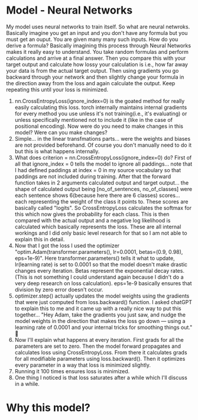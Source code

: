 # Model - Neural Networks
My model uses neural networks to train itself. So what are neural netwroks. Basically imagine you get an input and you don't have any formula but you must get an ouput. You are given many many such inputs. How do you derive a formula? Basically imagining this process through Neural Networks makes it really easy to understand. You take random formulas and perform calculations and arrive at a final answer. Then you compare this with your target output and calculate how lossy your calculation is i.e., how far away your data is from the actual target output. Then using gradients you go backward through your network and then slightly change your formula in the direction away from the loss and again calculate the output. Keep repeating this until your loss is minimized.
1. nn.CrossEntropyLoss(ignore_index=0) is the goated method for really easily calculating this loss. torch internally maintains internal gradients for every method you use unless it's not training(i.e., it's evaluating) or unless specifically mentioned not to include it (like in the case of positional encoding). Now were do you need to make changes in this model? Were can you make changes?
2. Simple... in the linear transfmations parts... were the weights and biases are not provided beforehand. Of course you don't manually need to do it but this is what happens internally.
3. What does criterion = nn.CrossEntropyLoss(ignore_index=0) do? First of all that ignore_index = 0 tells the model to ignore all paddings... note that I had defined paddings at index = 0 in my source vocabulary so that paddings are not included during training. After that the forward function takes in 2 arguments calculated output and target output... the shape of calculated output being [no_of_sentences, no_of_classes] were each sentence shows 6(because here there are 6 classes) scores... each representing the weight of the class it points to. These scores are basically called "logits". So CrossEntropyLoss calculates the softmax for this which now gives the probability for each class. This is then compared with the actual output and a negative log likelihood is calculated which basically represents the loss. These are all internal workings and I did only basic level research for that so I am not able to explain this in detail.
4. Now that I got the loss I used the optimizer "optim.Adam(transformer.parameters(), lr=0.0001, betas=(0.9, 0.98), eps=1e-9)". Here transformer.parameters() tells it what to update, lr(learning rate) is set to 0.0001 so that the model doesn't make drastic changes every iteration. Betas represent the exponential decay rates. (This is not something I could understand again because I didn't do a very deep research on loss calculation). eps=1e-9 basically ensures that division by zero error doesn't occur.
5. optimizer.step() actually updates the model weights using the gradients that were just computed from loss.backward() function. I asked chatGPT to explain this to me and it came up with a really nice way to put this together... "Hey Adam, take the gradients you just saw, and nudge the model weights in the direction that makes the loss go down — using a learning rate of 0.0001 and your internal tricks for smoothing things out." 🤣
6. Now I'll explain what happens at every iteration. First grads for all the parameters are set to zero. Then the model forward propagates and calculates loss using CrossEntropyLoss. From there it calculates grads for all modifiable parameters using loss.backward(). Then it optimizes every parameter in a way that loss is minimized slightly.
7. Running it 100 times ensures loss is minimized.
8. One thing I noticed is that loss saturates after a while which I'll discuss in a while.



# Why this model?
